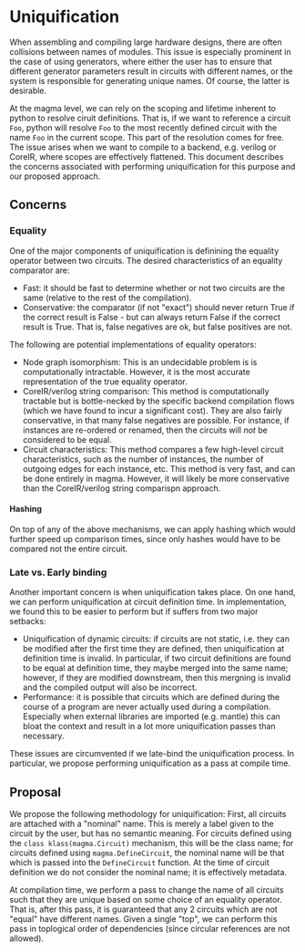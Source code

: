 # Uniquification
When assembling and compiling large hardware designs, there are often collisions between names of modules. This issue is especially prominent in the case of using generators, where either the user has to ensure that different generator parameters result in circuits with different names, or the system is responsible for generating unique names. Of course, the latter is desirable.

At the magma level, we can rely on the scoping and lifetime inherent to python to resolve ciruit definitions. That is, if we want to reference a circuit `Foo`, python will resolve `Foo` to the most recently defined circuit with the name `Foo` in the current scope. This part of the resolution comes for free. The issue arises when we want to compile to a backend, e.g. verilog or CoreIR, where scopes are effectively flattened. This document describes the concerns associated with performing uniquification for this purpose and our proposed approach.

## Concerns

### Equality
One of the major components of uniquification is definining the equality operator between two circuits. The desired characteristics of an equality comparator are:
- Fast: it should be fast to determine whether or not two circuits are the same (relative to the rest of the compilation).
- Conservative: the comparator (if not "exact") should never return True if the correct result is False - but can always return False if the correct result is True. That is, false negatives are ok, but false positives are not.

The following are potential implementations of equality operators:
- Node graph isomorphism: This is an undecidable problem is is computationally intractable. However, it is the most accurate representation of the true equality operator.
- CoreIR/verilog string comparison: This method is computationally tractable but is bottle-necked by the specific backend compilation flows (which we have found to incur a significant cost). They are also fairly conservative, in that many false negatives are possible. For instance, if instances are re-ordered or renamed, then the circuits will *not* be considered to be equal.
- Circuit characteristics: This method compares a few high-level circuit characteristics, such as the number of instances, the number of outgoing edges for each instance, etc. This method is very fast, and can be done entirely in magma. However, it will likely be more conservative than the CoreIR/verilog string comparispn approach.

#### Hashing
On top of any of the above mechanisms, we can apply hashing which would further speed up comparison times, since only hashes would have to be compared not the entire circuit.

### Late vs. Early binding
Another important concern is when uniquification takes place. On one hand, we can perform uniquification at circuit definition time. In implementation, we found this to be easier to perform but if suffers from two major setbacks:
- Uniquification of dynamic circuits: if circuits are not static, i.e. they can be modified after the first time they are defined, then uniquification at definition time is invalid. In particular, if two circuit definitions are found to be equal at definition time, they maybe merged into the same name; however, if they are modified downstream, then this mergning is invalid and the compiled output will also be incorrect.
- Performance: it is possible that circuits which are defined during the course of a program are never actually used during a compilation. Especially when external libraries are imported (e.g. mantle) this can bloat the context and result in a lot more uniquification passes than necessary.

These issues are circumvented if we late-bind the uniquification process. In particular, we propose performing uniquification as a pass at compile time.

## Proposal
We propose the following methodology for uniquification: First, all circuits are attached with a "nominal" name. This is merely a label given to the circuit by the user, but has no semantic meaning. For circuits defined using the `class klass(magma.Circuit)` mechanism, this will be the class name; for circuits defined using `magma.DefineCircuit`, the nominal name will be that which is passed into the `DefineCircuit` function. At the time of circuit definition we do not consider the nominal name; it is effectively metadata.

At compilation time, we perform a pass to change the name of all circuits such that they are unique based on some choice of an equality operator. That is, after this pass, it is guaranteed that any 2 circuits which are not "equal" have different names. Given a single "top", we can perform this pass in toplogical order of dependencies (since circular references are not allowed).
